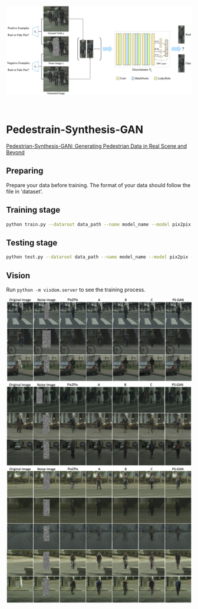 <img src="imgs/D.png"></img>
</br></br></br>
# Pedestrain-Synthesis-GAN

<a href="https://arxiv.org/abs/1804.02047">Pedestrian-Synthesis-GAN: Generating Pedestrian Data in Real Scene and Beyond</a>

## Preparing
Prepare your data before training. The format of your data should follow the file in 'dataset'.
## Training stage
```bash
python train.py --dataroot data_path --name model_name --model pix2pix --which_model_netG unet_256 --which_direction BtoA --lambda_A 100 --dataset_mode aligned --use_spp --no_lsgan --norm batch
```

## Testing stage
```bash
python test.py --dataroot data_path --name model_name --model pix2pix --which_model_netG unet_256 --which_direction BtoA  --dataset_mode aligned --use_spp --no_lsgan --norm batch
```
## Vision
Run `python -m visdom.server` to see the training process.
</br>

<img src="imgs/compare_3line.png"></img>
<img src="imgs/compare_cityscapes_1.png"></img>
<img src="imgs/compare_Tsinghua_1.png"></img>

